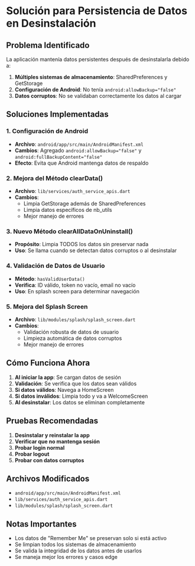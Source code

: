 # Solución para Persistencia de Datos en Desinstalación

## Problema Identificado

La aplicación mantenía datos persistentes después de desinstalarla debido a:

1. **Múltiples sistemas de almacenamiento**: SharedPreferences y GetStorage
2. **Configuración de Android**: No tenía `android:allowBackup="false"`
3. **Datos corruptos**: No se validaban correctamente los datos al cargar

## Soluciones Implementadas

### 1. Configuración de Android
- **Archivo**: `android/app/src/main/AndroidManifest.xml`
- **Cambios**: Agregado `android:allowBackup="false"` y `android:fullBackupContent="false"`
- **Efecto**: Evita que Android mantenga datos de respaldo

### 2. Mejora del Método clearData()
- **Archivo**: `lib/services/auth_service_apis.dart`
- **Cambios**: 
  - Limpia GetStorage además de SharedPreferences
  - Limpia datos específicos de nb_utils
  - Mejor manejo de errores

### 3. Nuevo Método clearAllDataOnUninstall()
- **Propósito**: Limpia TODOS los datos sin preservar nada
- **Uso**: Se llama cuando se detectan datos corruptos o al desinstalar

### 4. Validación de Datos de Usuario
- **Método**: `hasValidUserData()`
- **Verifica**: ID válido, token no vacío, email no vacío
- **Uso**: En splash screen para determinar navegación

### 5. Mejora del Splash Screen
- **Archivo**: `lib/modules/splash/splash_screen.dart`
- **Cambios**:
  - Validación robusta de datos de usuario
  - Limpieza automática de datos corruptos
  - Mejor manejo de errores

## Cómo Funciona Ahora

1. **Al iniciar la app**: Se cargan datos de sesión
2. **Validación**: Se verifica que los datos sean válidos
3. **Si datos válidos**: Navega a HomeScreen
4. **Si datos inválidos**: Limpia todo y va a WelcomeScreen
5. **Al desinstalar**: Los datos se eliminan completamente

## Pruebas Recomendadas

1. **Desinstalar y reinstalar la app**
2. **Verificar que no mantenga sesión**
3. **Probar login normal**
4. **Probar logout**
5. **Probar con datos corruptos**

## Archivos Modificados

- `android/app/src/main/AndroidManifest.xml`
- `lib/services/auth_service_apis.dart`
- `lib/modules/splash/splash_screen.dart`

## Notas Importantes

- Los datos de "Remember Me" se preservan solo si está activo
- Se limpian todos los sistemas de almacenamiento
- Se valida la integridad de los datos antes de usarlos
- Se maneja mejor los errores y casos edge 